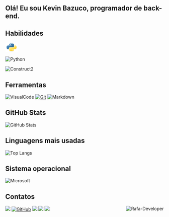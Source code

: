 ## Olá! Eu sou Kevin Bazuco, programador de back-end.


## Habilidades

<img align="center" alt="Rafa-Python" height="30" width="40" src="https://raw.githubusercontent.com/devicons/devicon/master/icons/python/python-original.svg">

![Python](https://img.shields.io/badge/Python-14354C?style=for-the-badge&logo=python&logoColor=white)

![Construct2](https://img.shields.io/badge/Construct%202-AAAAAA)
</div>

## Ferramentas

![VisualCode](https://img.shields.io/badge/Visual_Studio_Code-0078D4?style=for-the-badge&logo=visual%20studio%20code&logoColor=white)
[![Git](https://img.shields.io/badge/Git-000?style=for-the-badge&logo=git&logoColor=E94D5F)](https://git-scm.com/doc)
![Markdown](https://img.shields.io/badge/Markdown-000000?style=for-the-badge&logo=markdown&logoColor=white)
</div>

## GitHub Stats
![GitHub Stats](https://github-readme-stats.vercel.app/api?username=kbazuco&theme=transparent&bg_color=000&border_color=30A3DC&show_icons=true&icon_color=30A3DC&title_color=E94D5F&text_color=FFF)
## Linguagens mais usadas
![Top Langs](https://github-readme-stats-git-masterrstaa-rickstaa.vercel.app/api/top-langs/?username=kbazuco&layout=compact&bg_color=000&border_color=30A3DC&title_color=E94D5F&text_color=FFF)

## Sistema operacional

![Microsoft](https://img.shields.io/badge/Microsoft-666666?style=for-the-badge&logo=microsoft&logoColor=white)

## Contatos
 
<div> 
  
  <a href="https://www.linkedin.com/in/kevin-b-66179b120" target="_blank"><img src="https://img.shields.io/badge/-LinkedIn-%230077B5?style=for-the-badge&logo=linkedin&logoColor=white" target="_blank"></a> 
  [![GitHub](https://img.shields.io/badge/GitHub-000?style=for-the-badge&logo=github&logoColor=30A3DC)](https://github.com/kbazuco)
  <a href="https://instagram.com/kvrafael" target="_blank"><img src="https://img.shields.io/badge/-Instagram-%23E4405F?style=for-the-badge&logo=instagram&logoColor=white" target="_blank"></a>
  <a href="mailto:kevin_bazuco@outlook.com" target="_blank"><img src="https://img.shields.io/badge/Microsoft_Outlook-0078D4?style=for-the-badge&logo=microsoft-outlook&logoColor=white" target="_blank"></a>
  <a href = "mailto:kevin.bazuco@gmail.com"><img src="https://img.shields.io/badge/-Gmail-%23333?style=for-the-badge&logo=gmail&logoColor=white" target="_blank"></a>
  <img align="right" alt="Rafa-Developer" src="https://cdn.discordapp.com/attachments/700414573861273742/1284988110219907162/1download20240906230246.png?ex=66e8a1ef&is=66e7506f&hm=8d3608216b4ffda99294bcc8e06b921619f726f8707a52500a3038fac1ad53b3&">
